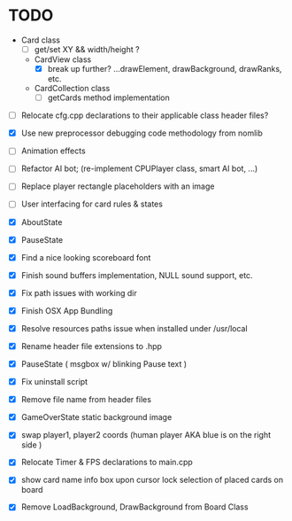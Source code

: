 # TODO #

- Card class
    - [ ] get/set XY && width/height ?

  - CardView class
    - [x] break up further? ...drawElement, drawBackground, drawRanks, etc.

  - CardCollection class
    - [ ] getCards method implementation

- [ ] Relocate cfg.cpp declarations to their applicable class header files?

- [x] Use new preprocessor debugging code methodology from nomlib
- [ ] Animation effects
- [ ] Refactor AI bot; (re-implement CPUPlayer class, smart AI bot, ...)
- [ ] Replace player rectangle placeholders with an image
- [ ] User interfacing for card rules & states
- [x] AboutState
- [x] PauseState
- [x] Find a nice looking scoreboard font
- [x] Finish sound buffers implementation, NULL sound support, etc.
- [x] Fix path issues with working dir
- [x] Finish OSX App Bundling
- [x] Resolve resources paths issue when installed under /usr/local
- [x] Rename header file extensions to .hpp
- [x] PauseState ( msgbox w/ blinking Pause text )
- [x] Fix uninstall script
- [x] Remove file name from header files
- [x] GameOverState static background image
- [x] swap player1, player2 coords (human player AKA blue is on the right side )
- [x] Relocate Timer & FPS declarations to main.cpp
- [x] show card name info box upon cursor lock selection of placed cards on board
- [x] Remove LoadBackground, DrawBackground from Board Class
